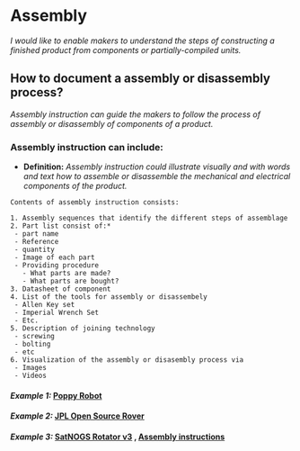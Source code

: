 # **Assembly**

*I would like to enable makers to understand the steps of constructing a finished product from components or partially-compiled units.*

## **How to document a assembly or disassembly process?**

*Assembly instruction can guide the makers to follow the process of assembly or disassembly of components of a product.*

### **Assembly instruction can include:** 

 - **Definition:** *Assembly instruction could illustrate visually and with words and text how to assemble or disassemble the mechanical and electrical components of the product.*


 ```
Contents of assembly instruction consists: 

1. Assembly sequences that identify the different steps of assemblage 
2. Part list consist of:*
  - part name
  - Reference
  - quantity 
  - Image of each part
  - Providing procedure 
    - What parts are made?
    - What parts are bought?
 3. Datasheet of component
 4. List of the tools for assembly or disassembely
  - Allen Key set
  - Imperial Wrench Set
  - Etc.
 5. Description of joining technology
  - screwing
  - bolting
  - etc
 6. Visualization of the assembly or disasembly process via
  - Images 
  - Videos 
```  

#### *Example 1:* [Poppy Robot](https://docs.poppy-project.org/en/assembly-guides/ergo-jr/mechanical-construction.html)

#### *Example 2:* [JPL Open Source Rover](https://github.com/nasa-jpl/open-source-rover/tree/master/mechanical/body_assembly)

#### *Example 3:* [SatNOGS Rotator v3](https://wiki.satnogs.org/SatNOGS_Rotator_v3#Assembly) , [Assembly instructions](https://ohai.satnogs.org/project/satnogs-rotator-v3-mechanical-assembly/hardware/) 
